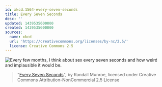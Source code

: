 ```yaml
---
id: xkcd.1564-every-seven-seconds
title: Every Seven Seconds
desc: ''
updated: 1439535600000
created: 1439535600000
sources:
  name: xkcd
  url: 'https://creativecommons.org/licenses/by-nc/2.5/'
  license: Creative Commons 2.5
---
```

![Every few months, I think about sex every seven seconds and how weird and implausible it would be.](https://imgs.xkcd.com/comics/every_seven_seconds.png)
> "[Every Seven Seconds](https://xkcd.com/1564/)", by Randall Munroe, licensed under Creative Commons Attribution-NonCommercial 2.5 License
